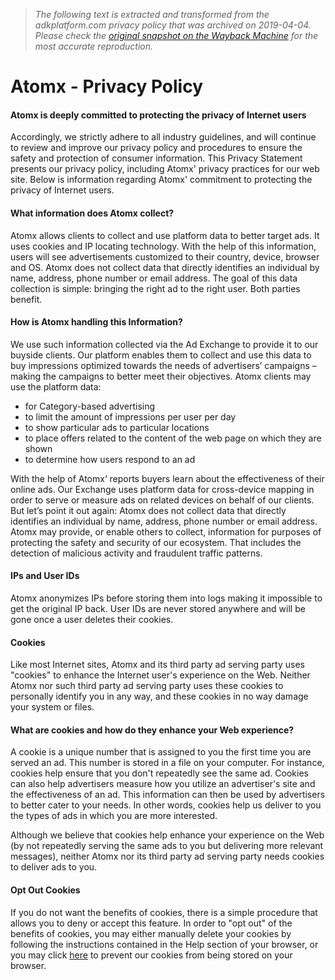> *The following text is extracted and transformed from the adkplatform.com privacy policy that was archived on 2019-04-04. Please check the [original snapshot on the Wayback Machine](https://web.archive.org/web/20190404210704id_/https%3A//www.atomx.com/privacy) for the most accurate reproduction.*

# Atomx - Privacy Policy

#### Atomx is deeply committed to protecting the privacy of Internet users

Accordingly, we strictly adhere to all industry guidelines, and will continue to review and improve our privacy policy and procedures to ensure the safety and protection of consumer information. This Privacy Statement presents our privacy policy, including Atomx' privacy practices for our web site. Below is information regarding Atomx' commitment to protecting the privacy of Internet users.

#### What information does Atomx collect?

Atomx allows clients to collect and use platform data to better target ads. It uses cookies and IP locating technology. With the help of this information, users will see advertisements customized to their country, device, browser and OS. Atomx does not collect data that directly identifies an individual by name, address, phone number or email address. The goal of this data collection is simple: bringing the right ad to the right user. Both parties benefit.

#### How is Atomx handling this Information?

We use such information collected via the Ad Exchange to provide it to our buyside clients. Our platform enables them to collect and use this data to buy impressions optimized towards the needs of advertisers’ campaigns – making the campaigns to better meet their objectives. Atomx clients may use the platform data:

  * for Category-based advertising
  * to limit the amount of impressions per user per day
  * to show particular ads to particular locations
  * to place offers related to the content of the web page on which they are shown
  * to determine how users respond to an ad



With the help of Atomx‘ reports buyers learn about the effectiveness of their online ads. Our Exchange uses platform data for cross-device mapping in order to serve or measure ads on related devices on behalf of our clients. But let’s point it out again: Atomx does not collect data that directly identifies an individual by name, address, phone number or email address. Atomx may provide, or enable others to collect, information for purposes of protecting the safety and security of our ecosystem. That includes the detection of malicious activity and fraudulent traffic patterns.

#### IPs and User IDs

Atomx anonymizes IPs before storing them into logs making it impossible to get the original IP back. User IDs are never stored anywhere and will be gone once a user deletes their cookies.

#### Cookies

Like most Internet sites, Atomx and its third party ad serving party uses "cookies" to enhance the Internet user's experience on the Web. Neither Atomx nor such third party ad serving party uses these cookies to personally identify you in any way, and these cookies in no way damage your system or files.

#### What are cookies and how do they enhance your Web experience?

A cookie is a unique number that is assigned to you the first time you are served an ad. This number is stored in a file on your computer. For instance, cookies help ensure that you don't repeatedly see the same ad. Cookies can also help advertisers measure how you utilize an advertiser's site and the effectiveness of an ad. This information can then be used by advertisers to better cater to your needs. In other words, cookies help us deliver to you the types of ads in which you are more interested.

Although we believe that cookies help enhance your experience on the Web (by not repeatedly serving the same ads to you but delivering more relevant messages), neither Atomx nor its third party ad serving party needs cookies to deliver ads to you. 

#### Opt Out Cookies

If you do not want the benefits of cookies, there is a simple procedure that allows you to deny or accept this feature. In order to "opt out" of the benefits of cookies, you may either manually delete your cookies by following the instructions contained in the Help section of your browser, or you may click [here](https://p.ato.mx/optout?out=1) to prevent our cookies from being stored on your browser.
